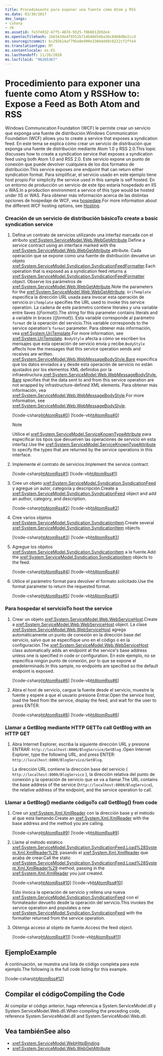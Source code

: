 ```yaml
---
title: Procedimiento para exponer una fuente como Atom y RSS
ms.date: 03/30/2017
dev_langs:
- csharp
- vb
ms.assetid: fe374932-67f5-487d-9325-f868812b92e4
ms.openlocfilehash: 1b03434e4f9552b714b40d54ba36c8468d0e2ccd
ms.sourcegitcommit: bc293b14af795e0e999e3304dd40c0222cf2ffe4
ms.translationtype: MT
ms.contentlocale: es-ES
ms.lasthandoff: 11/26/2020
ms.locfileid: "96265367"
---
```

# <a name="how-to-expose-a-feed-as-both-atom-and-rss"></a><span data-ttu-id="30219-102">Procedimiento para exponer una fuente como Atom y RSS</span><span class="sxs-lookup"><span data-stu-id="30219-102">How to: Expose a Feed as Both Atom and RSS</span></span>

<span data-ttu-id="30219-103">Windows Communication Foundation (WCF) le permite crear un servicio que exponga una fuente de distribución.</span><span class="sxs-lookup"><span data-stu-id="30219-103">Windows Communication Foundation (WCF) allows you to create a service that exposes a syndication feed.</span></span> <span data-ttu-id="30219-104">En este tema se explica cómo crear un servicio de distribución que exponga una fuente de distribución mediante Atom 1.0 y RSS 2.0.</span><span class="sxs-lookup"><span data-stu-id="30219-104">This topic discusses how to create a syndication service that exposes a syndication feed using both Atom 1.0 and RSS 2.0.</span></span> <span data-ttu-id="30219-105">Este servicio expone un punto de conexión que puede devolver cualquiera de los dos formatos de distribución.</span><span class="sxs-lookup"><span data-stu-id="30219-105">This service exposes one endpoint that can return either syndication format.</span></span> <span data-ttu-id="30219-106">Para simplificar, el servicio usado en este ejemplo tiene host propio.</span><span class="sxs-lookup"><span data-stu-id="30219-106">For simplicity the service used in this sample is self hosted.</span></span> <span data-ttu-id="30219-107">En un entorno de producción un servicio de este tipo estaría hospedado en IIS o WAS.</span><span class="sxs-lookup"><span data-stu-id="30219-107">In a production environment a service of this type would be hosted under IIS or WAS.</span></span> <span data-ttu-id="30219-108">Para obtener más información acerca de las distintas opciones de hospedaje de WCF, vea [hospedaje](hosting.md).</span><span class="sxs-lookup"><span data-stu-id="30219-108">For more information about the different WCF hosting options, see [Hosting](hosting.md).</span></span>  
  
### <a name="to-create-a-basic-syndication-service"></a><span data-ttu-id="30219-109">Creación de un servicio de distribución básico</span><span class="sxs-lookup"><span data-stu-id="30219-109">To create a basic syndication service</span></span>  
  
1. <span data-ttu-id="30219-110">Defina un contrato de servicios utilizando una interfaz marcada con el atributo <xref:System.ServiceModel.Web.WebGetAttribute>.</span><span class="sxs-lookup"><span data-stu-id="30219-110">Define a service contract using an interface marked with the <xref:System.ServiceModel.Web.WebGetAttribute> attribute.</span></span> <span data-ttu-id="30219-111">Cada operación que se expone como una fuente de distribución devuelve un objeto <xref:System.ServiceModel.Syndication.SyndicationFeedFormatter>.</span><span class="sxs-lookup"><span data-stu-id="30219-111">Each operation that is exposed as a syndication feed returns a <xref:System.ServiceModel.Syndication.SyndicationFeedFormatter> object.</span></span> <span data-ttu-id="30219-112">Observe los parámetros de <xref:System.ServiceModel.Web.WebGetAttribute>.</span><span class="sxs-lookup"><span data-stu-id="30219-112">Note the parameters for the <xref:System.ServiceModel.Web.WebGetAttribute>.</span></span> <span data-ttu-id="30219-113">`UriTemplate` especifica la dirección URL usada para invocar esta operación de servicio.</span><span class="sxs-lookup"><span data-stu-id="30219-113">`UriTemplate` specifies the URL used to invoke this service operation.</span></span> <span data-ttu-id="30219-114">La cadena de este parámetro contiene literales y una variable entre llaves ({*Format*}).</span><span class="sxs-lookup"><span data-stu-id="30219-114">The string for this parameter contains literals and a variable in braces ({*format*}).</span></span> <span data-ttu-id="30219-115">Esta variable corresponde al parámetro `format` de la operación del servicio.</span><span class="sxs-lookup"><span data-stu-id="30219-115">This variable corresponds to the service operation's `format` parameter.</span></span> <span data-ttu-id="30219-116">Para obtener más información, vea <xref:System.UriTemplate>.</span><span class="sxs-lookup"><span data-stu-id="30219-116">For more information, see <xref:System.UriTemplate>.</span></span> <span data-ttu-id="30219-117">`BodyStyle` afecta a cómo se escriben los mensajes que esta operación de servicio envía y recibe.</span><span class="sxs-lookup"><span data-stu-id="30219-117">`BodyStyle` affects how the messages that this service operation sends and receives are written.</span></span> <span data-ttu-id="30219-118"><xref:System.ServiceModel.Web.WebMessageBodyStyle.Bare> especifica que los datos enviados a y desde esta operación de servicio no están ajustados por los elementos XML definidos por la infraestructura.</span><span class="sxs-lookup"><span data-stu-id="30219-118"><xref:System.ServiceModel.Web.WebMessageBodyStyle.Bare> specifies that the data sent to and from this service operation are not wrapped by infrastructure-defined XML elements.</span></span> <span data-ttu-id="30219-119">Para obtener más información, vea <xref:System.ServiceModel.Web.WebMessageBodyStyle>.</span><span class="sxs-lookup"><span data-stu-id="30219-119">For more information, see <xref:System.ServiceModel.Web.WebMessageBodyStyle>.</span></span>  
  
     [!code-csharp[htAtomRss#0](../../../../samples/snippets/csharp/VS_Snippets_CFX/htatomrss/cs/program.cs#0)]
     [!code-vb[htAtomRss#0](../../../../samples/snippets/visualbasic/VS_Snippets_CFX/htatomrss/vb/program.vb#0)]  
  
    > [!NOTE]
    > <span data-ttu-id="30219-120">Utilice el <xref:System.ServiceModel.ServiceKnownTypeAttribute> para especificar los tipos que devuelven las operaciones de servicio en esta interfaz.</span><span class="sxs-lookup"><span data-stu-id="30219-120">Use the <xref:System.ServiceModel.ServiceKnownTypeAttribute> to specify the types that are returned by the service operations in this interface.</span></span>  
  
2. <span data-ttu-id="30219-121">Implemente el contrato de servicios.</span><span class="sxs-lookup"><span data-stu-id="30219-121">Implement the service contract.</span></span>  
  
     [!code-csharp[htAtomRss#1](../../../../samples/snippets/csharp/VS_Snippets_CFX/htatomrss/cs/program.cs#1)]
     [!code-vb[htAtomRss#1](../../../../samples/snippets/visualbasic/VS_Snippets_CFX/htatomrss/vb/program.vb#1)]  
  
3. <span data-ttu-id="30219-122">Cree un objeto <xref:System.ServiceModel.Syndication.SyndicationFeed> y agregue un autor, categoría y descripción.</span><span class="sxs-lookup"><span data-stu-id="30219-122">Create a <xref:System.ServiceModel.Syndication.SyndicationFeed> object and add an author, category, and description.</span></span>  
  
     [!code-csharp[htAtomRss#2](../../../../samples/snippets/csharp/VS_Snippets_CFX/htatomrss/cs/program.cs#2)]
     [!code-vb[htAtomRss#2](../../../../samples/snippets/visualbasic/VS_Snippets_CFX/htatomrss/vb/program.vb#2)]  
  
4. <span data-ttu-id="30219-123">Cree varios objetos <xref:System.ServiceModel.Syndication.SyndicationItem>.</span><span class="sxs-lookup"><span data-stu-id="30219-123">Create several <xref:System.ServiceModel.Syndication.SyndicationItem> objects.</span></span>  
  
     [!code-csharp[htAtomRss#3](../../../../samples/snippets/csharp/VS_Snippets_CFX/htatomrss/cs/program.cs#3)]
     [!code-vb[htAtomRss#3](../../../../samples/snippets/visualbasic/VS_Snippets_CFX/htatomrss/vb/program.vb#3)]  
  
5. <span data-ttu-id="30219-124">Agregue los objetos <xref:System.ServiceModel.Syndication.SyndicationItem> a la fuente.</span><span class="sxs-lookup"><span data-stu-id="30219-124">Add the <xref:System.ServiceModel.Syndication.SyndicationItem> objects to the feed.</span></span>  
  
     [!code-csharp[htAtomRss#4](../../../../samples/snippets/csharp/VS_Snippets_CFX/htatomrss/cs/program.cs#4)]
     [!code-vb[htAtomRss#4](../../../../samples/snippets/visualbasic/VS_Snippets_CFX/htatomrss/vb/program.vb#4)]  
  
6. <span data-ttu-id="30219-125">Utilice el parámetro format para devolver el formato solicitado.</span><span class="sxs-lookup"><span data-stu-id="30219-125">Use the format parameter to return the requested format.</span></span>  
  
     [!code-csharp[htAtomRss#5](../../../../samples/snippets/csharp/VS_Snippets_CFX/htatomrss/cs/program.cs#5)]
     [!code-vb[htAtomRss#5](../../../../samples/snippets/visualbasic/VS_Snippets_CFX/htatomrss/vb/program.vb#5)]  
  
### <a name="to-host-the-service"></a><span data-ttu-id="30219-126">Para hospedar el servicio</span><span class="sxs-lookup"><span data-stu-id="30219-126">To host the service</span></span>  
  
1. <span data-ttu-id="30219-127">Crear un objeto <xref:System.ServiceModel.Web.WebServiceHost>.</span><span class="sxs-lookup"><span data-stu-id="30219-127">Create a <xref:System.ServiceModel.Web.WebServiceHost> object.</span></span> <span data-ttu-id="30219-128">La clase <xref:System.ServiceModel.Web.WebServiceHost> agrega automáticamente un punto de conexión en la dirección base del servicio, salvo que se especifique uno en el código o en la configuración.</span><span class="sxs-lookup"><span data-stu-id="30219-128">The <xref:System.ServiceModel.Web.WebServiceHost> class automatically adds an endpoint at the service's base address unless one is specified in code or configuration.</span></span> <span data-ttu-id="30219-129">En este ejemplo, no se especifica ningún punto de conexión, por lo que se expone el predeterminado.</span><span class="sxs-lookup"><span data-stu-id="30219-129">In this sample, no endpoints are specified so the default endpoint is exposed.</span></span>  
  
     [!code-csharp[htAtomRss#6](../../../../samples/snippets/csharp/VS_Snippets_CFX/htatomrss/cs/program.cs#6)]
     [!code-vb[htAtomRss#6](../../../../samples/snippets/visualbasic/VS_Snippets_CFX/htatomrss/vb/program.vb#6)]  
  
2. <span data-ttu-id="30219-130">Abra el host de servicio, cargue la fuente desde el servicio, muestre la fuente y espere a que el usuario presione Entrar.</span><span class="sxs-lookup"><span data-stu-id="30219-130">Open the service host, load the feed from the service, display the feed, and wait for the user to press ENTER.</span></span>  
  
     [!code-csharp[htAtomRss#8](../../../../samples/snippets/csharp/VS_Snippets_CFX/htatomrss/cs/program.cs#8)]
     [!code-vb[htAtomRss#8](../../../../samples/snippets/visualbasic/VS_Snippets_CFX/htatomrss/vb/program.vb#8)]  
  
### <a name="to-call-getblog-with-an-http-get"></a><span data-ttu-id="30219-131">Llamar a GetBlog mediante HTTP GET</span><span class="sxs-lookup"><span data-stu-id="30219-131">To call GetBlog with an HTTP GET</span></span>  
  
1. <span data-ttu-id="30219-132">Abra Internet Explorer, escriba la siguiente dirección URL y presione ENTRAR: `http://localhost:8000/BlogService/GetBlog` .</span><span class="sxs-lookup"><span data-stu-id="30219-132">Open Internet Explorer, type the following URL, and press ENTER: `http://localhost:8000/BlogService/GetBlog`.</span></span>
  
     <span data-ttu-id="30219-133">La dirección URL contiene la dirección base del servicio ( `http://localhost:8000/BlogService` ), la dirección relativa del punto de conexión y la operación de servicio que se va a llamar.</span><span class="sxs-lookup"><span data-stu-id="30219-133">The URL contains the base address of the service (`http://localhost:8000/BlogService`), the relative address of the endpoint, and the service operation to call.</span></span>  
  
### <a name="to-call-getblog-from-code"></a><span data-ttu-id="30219-134">Llamar a GetBlog() mediante código</span><span class="sxs-lookup"><span data-stu-id="30219-134">To call GetBlog() from code</span></span>  
  
1. <span data-ttu-id="30219-135">Cree un <xref:System.Xml.XmlReader> con la dirección base y el método al que está llamando.</span><span class="sxs-lookup"><span data-stu-id="30219-135">Create an <xref:System.Xml.XmlReader> with the base address and the method you are calling.</span></span>  
  
     [!code-csharp[htAtomRss#9](../../../../samples/snippets/csharp/VS_Snippets_CFX/htatomrss/cs/snippets.cs#9)]
     [!code-vb[htAtomRss#9](../../../../samples/snippets/visualbasic/VS_Snippets_CFX/htatomrss/vb/snippets.vb#9)]  
  
2. <span data-ttu-id="30219-136">Llame al método estático <xref:System.ServiceModel.Syndication.SyndicationFeed.Load%28System.Xml.XmlReader%29>, pasando el <xref:System.Xml.XmlReader> que acaba de crear.</span><span class="sxs-lookup"><span data-stu-id="30219-136">Call the static <xref:System.ServiceModel.Syndication.SyndicationFeed.Load%28System.Xml.XmlReader%29> method, passing in the <xref:System.Xml.XmlReader> you just created.</span></span>  
  
     [!code-csharp[htAtomRss#10](../../../../samples/snippets/csharp/VS_Snippets_CFX/htatomrss/cs/snippets.cs#10)]
     [!code-vb[htAtomRss#10](../../../../samples/snippets/visualbasic/VS_Snippets_CFX/htatomrss/vb/snippets.vb#10)]  
  
     <span data-ttu-id="30219-137">Esto invoca la operación de servicio y rellena una nueva <xref:System.ServiceModel.Syndication.SyndicationFeed> con el formateador devuelto desde la operación del servicio.</span><span class="sxs-lookup"><span data-stu-id="30219-137">This invokes the service operation and populates a new <xref:System.ServiceModel.Syndication.SyndicationFeed> with the formatter returned from the service operation.</span></span>  
  
3. <span data-ttu-id="30219-138">Obtenga acceso al objeto de fuente.</span><span class="sxs-lookup"><span data-stu-id="30219-138">Access the feed object.</span></span>  
  
     [!code-csharp[htAtomRss#11](../../../../samples/snippets/csharp/VS_Snippets_CFX/htatomrss/cs/snippets.cs#11)]
     [!code-vb[htAtomRss#11](../../../../samples/snippets/visualbasic/VS_Snippets_CFX/htatomrss/vb/snippets.vb#11)]  
  
## <a name="example"></a><span data-ttu-id="30219-139">Ejemplo</span><span class="sxs-lookup"><span data-stu-id="30219-139">Example</span></span>  

 <span data-ttu-id="30219-140">A continuación, se muestra una lista de código completa para este ejemplo.</span><span class="sxs-lookup"><span data-stu-id="30219-140">The following is the full code listing for this example.</span></span>  
  
 [!code-csharp[htAtomRss#12](../../../../samples/snippets/csharp/VS_Snippets_CFX/htatomrss/cs/program.cs#12)]  
  
## <a name="compiling-the-code"></a><span data-ttu-id="30219-141">Compilar el código</span><span class="sxs-lookup"><span data-stu-id="30219-141">Compiling the Code</span></span>  

 <span data-ttu-id="30219-142">Al compilar el código anterior, haga referencia a System.ServiceModel.dll y System.ServiceModel.Web.dll.</span><span class="sxs-lookup"><span data-stu-id="30219-142">When compiling the preceding code, reference System.ServiceModel.dll and System.ServiceModel.Web.dll.</span></span>  
  
## <a name="see-also"></a><span data-ttu-id="30219-143">Vea también</span><span class="sxs-lookup"><span data-stu-id="30219-143">See also</span></span>

- <xref:System.ServiceModel.WebHttpBinding>
- <xref:System.ServiceModel.Web.WebGetAttribute>
